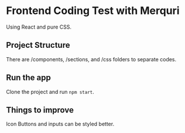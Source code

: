 # Frontend Coding Test with Merquri

Using React and pure CSS.

## Project Structure

There are /components, /sections, and /css folders to separate codes.

## Run the app

Clone the project and run `npm start`.

## Things to improve

Icon Buttons and inputs can be styled better.

